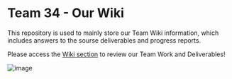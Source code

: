 # Team 34 - Our Wiki
This repository is used to mainly store our Team Wiki information, which includes answers to the sourse deliverables and progress reports.

Please access the [Wiki section](https://github.com/ISIS3510-MOBILE-T34/T34-Wiki/wiki) to review our Team Work and Deliverables!

![image](https://github.com/user-attachments/assets/254e34db-1691-4ede-ba0d-4e5e77469bc1)



